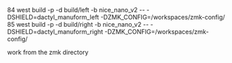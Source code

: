    84  west build -p -d build/left -b nice_nano_v2 -- -DSHIELD=dactyl_manuform_left -DZMK_CONFIG=/workspaces/zmk-config/
   85  west build -p -d build/right -b nice_nano_v2 -- -DSHIELD=dactyl_manuform_right -DZMK_CONFIG=/workspaces/zmk-config/

   work from the zmk directory

   